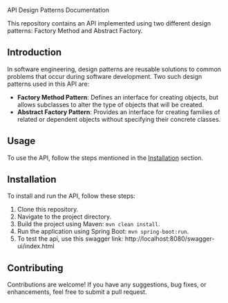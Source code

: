 API Design Patterns Documentation

This repository contains an API implemented using two different design patterns: Factory Method and Abstract Factory.

## Introduction

In software engineering, design patterns are reusable solutions to common problems that occur during software development. Two such design patterns used in this API are:

- **Factory Method Pattern**: Defines an interface for creating objects, but allows subclasses to alter the type of objects that will be created.
- **Abstract Factory Pattern**: Provides an interface for creating families of related or dependent objects without specifying their concrete classes.

## Usage

To use the API, follow the steps mentioned in the [Installation](#installation) section.

## Installation

To install and run the API, follow these steps:

1. Clone this repository.
2. Navigate to the project directory.
3. Build the project using Maven: `mvn clean install`.
4. Run the application using Spring Boot: `mvn spring-boot:run`.
5. To test the api, use this swagger link: http://localhost:8080/swagger-ui/index.html

## Contributing

Contributions are welcome! If you have any suggestions, bug fixes, or enhancements, feel free to submit a pull request.


